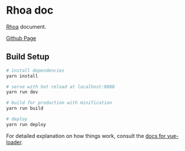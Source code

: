 # Rhoa doc

[Rhoa](https://github.com/isuke/rhoa) document.

[Github Page](https://isuke.github.io/rhoa-doc/)

## Build Setup

``` bash
# install dependencies
yarn install

# serve with hot reload at localhost:8080
yarn run dev

# build for production with minification
yarn run build

# deploy
yarn run deploy
```

For detailed explanation on how things work, consult the [docs for vue-loader](http://vuejs.github.io/vue-loader).
